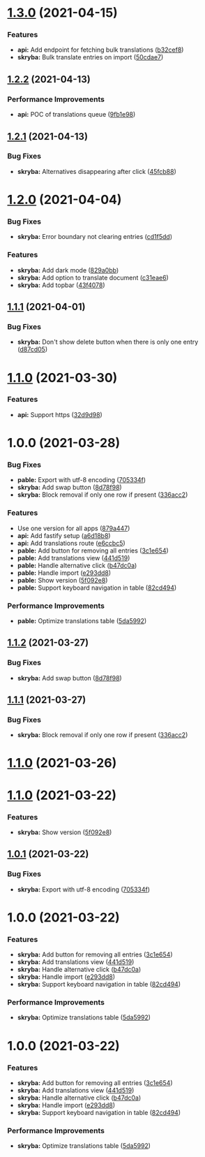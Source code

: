 # [1.3.0](https://github.com/TheUnderScorer/skryba/compare/v1.2.2...v1.3.0) (2021-04-15)


### Features

* **api:** Add endpoint for fetching bulk translations ([b32cef8](https://github.com/TheUnderScorer/skryba/commit/b32cef85c863dc2e3630ee3bd1f687cf49d3fc15))
* **skryba:** Bulk translate entries on import ([50cdae7](https://github.com/TheUnderScorer/skryba/commit/50cdae79f0c448523296b0d08dc0676e7a15de17))

## [1.2.2](https://github.com/TheUnderScorer/skryba/compare/v1.2.1...v1.2.2) (2021-04-13)


### Performance Improvements

* **api:** POC of translations queue ([9fb1e98](https://github.com/TheUnderScorer/skryba/commit/9fb1e981a2e32bd8932dbcc4df1bd60abf92dff7))

## [1.2.1](https://github.com/TheUnderScorer/skryba/compare/v1.2.0...v1.2.1) (2021-04-13)


### Bug Fixes

* **skryba:** Alternatives disappearing after click ([45fcb88](https://github.com/TheUnderScorer/skryba/commit/45fcb88522396f84ddaf388b2ff6a6f402bf7669))

# [1.2.0](https://github.com/TheUnderScorer/skryba/compare/v1.1.1...v1.2.0) (2021-04-04)


### Bug Fixes

* **skryba:** Error boundary not clearing entries ([cd1f5dd](https://github.com/TheUnderScorer/skryba/commit/cd1f5dd595cb8c8e34973b4d7b53d961dbf614f8))


### Features

* **skryba:** Add dark mode ([829a0bb](https://github.com/TheUnderScorer/skryba/commit/829a0bbc4245f801f1aaafb3e7334c9069ea645f))
* **skryba:** Add option to translate document ([c31eae6](https://github.com/TheUnderScorer/skryba/commit/c31eae648a946dfb14f6dd77fea1b0326f167983))
* **skryba:** Add topbar ([43f4078](https://github.com/TheUnderScorer/skryba/commit/43f4078d5b31cd69b39a73049ba4e986de3cac05))

## [1.1.1](https://github.com/TheUnderScorer/skryba/compare/v1.1.0...v1.1.1) (2021-04-01)


### Bug Fixes

* **skryba:** Don't show delete button when there is only one entry ([d87cd05](https://github.com/TheUnderScorer/skryba/commit/d87cd0580305b8ce175aa259e6ae0d654beeb72d))

# [1.1.0](https://github.com/TheUnderScorer/skryba/compare/v1.0.0...v1.1.0) (2021-03-30)


### Features

* **api:** Support https ([32d9d98](https://github.com/TheUnderScorer/skryba/commit/32d9d98fcdc031bc8bba8558875f25849d381620))

# 1.0.0 (2021-03-28)


### Bug Fixes

* **pable:** Export with utf-8 encoding ([705334f](https://github.com/TheUnderScorer/skryba/commit/705334feca11143d3d7cb1f234c84be98e76f9b1))
* **skryba:** Add swap button ([8d78f98](https://github.com/TheUnderScorer/skryba/commit/8d78f987cc652c9a14fc076752a51b143505e530))
* **skryba:** Block removal if only one row if present ([336acc2](https://github.com/TheUnderScorer/skryba/commit/336acc2f7958591900cee5d6ddea42e79c4f4784))


### Features

* Use one version for all apps ([879a447](https://github.com/TheUnderScorer/skryba/commit/879a447125c63f70fcaf63bcf0fd70952b430f73))
* **api:** Add fastify setup ([a6d18b8](https://github.com/TheUnderScorer/skryba/commit/a6d18b8e2f3590a412de752ef560d76ea5d38136))
* **api:** Add translations route ([e6ccbc5](https://github.com/TheUnderScorer/skryba/commit/e6ccbc5f7789bb480100e432bbf34b3be1dadaf5))
* **pable:** Add button for removing all entries ([3c1e654](https://github.com/TheUnderScorer/skryba/commit/3c1e65408dabb2dc37729a9904c351f99b5c1eec))
* **pable:** Add translations view ([441d519](https://github.com/TheUnderScorer/skryba/commit/441d5192cf6362cf35ed9cdd94580b1c287fc59f))
* **pable:** Handle alternative click ([b47dc0a](https://github.com/TheUnderScorer/skryba/commit/b47dc0a16ac5a2d450edf7ba4fa3e00f053e6be3))
* **pable:** Handle import ([e293dd8](https://github.com/TheUnderScorer/skryba/commit/e293dd8ca13112b84342a6c847411780f75239ee))
* **pable:** Show version ([5f092e8](https://github.com/TheUnderScorer/skryba/commit/5f092e81812c8ba2885939aae63b54a0e53b8c0b))
* **pable:** Support keyboard navigation in table ([82cd494](https://github.com/TheUnderScorer/skryba/commit/82cd494db81663abd1e410831387e05c0c42ebdf))


### Performance Improvements

* **pable:** Optimize translations table ([5da5992](https://github.com/TheUnderScorer/skryba/commit/5da5992f2193a9010449ae497146f6ddba6bbd16))

## [1.1.2](https://github.com/TheUnderScorer/skryba/compare/client-1.1.1...client-1.1.2) (2021-03-27)


### Bug Fixes

* **skryba:** Add swap button ([8d78f98](https://github.com/TheUnderScorer/skryba/commit/8d78f987cc652c9a14fc076752a51b143505e530))

## [1.1.1](https://github.com/TheUnderScorer/skryba/compare/client-1.1.0...client-1.1.1) (2021-03-27)


### Bug Fixes

* **skryba:** Block removal if only one row if present ([336acc2](https://github.com/TheUnderScorer/skryba/commit/336acc2f7958591900cee5d6ddea42e79c4f4784))

# [1.1.0](https://github.com/TheUnderScorer/skryba/compare/api-1.0.0...api-1.1.0) (2021-03-26)

# [1.1.0](https://github.com/TheUnderScorer/skryba/compare/client-1.0.1...client-1.1.0) (2021-03-22)


### Features

* **skryba:** Show version ([5f092e8](https://github.com/TheUnderScorer/skryba/commit/5f092e81812c8ba2885939aae63b54a0e53b8c0b))

## [1.0.1](https://github.com/TheUnderScorer/skryba/compare/client-1.0.0...client-1.0.1) (2021-03-22)


### Bug Fixes

* **skryba:** Export with utf-8 encoding ([705334f](https://github.com/TheUnderScorer/skryba/commit/705334feca11143d3d7cb1f234c84be98e76f9b1))

# 1.0.0 (2021-03-22)


### Features

* **skryba:** Add button for removing all entries ([3c1e654](https://github.com/TheUnderScorer/skryba/commit/3c1e65408dabb2dc37729a9904c351f99b5c1eec))
* **skryba:** Add translations view ([441d519](https://github.com/TheUnderScorer/skryba/commit/441d5192cf6362cf35ed9cdd94580b1c287fc59f))
* **skryba:** Handle alternative click ([b47dc0a](https://github.com/TheUnderScorer/skryba/commit/b47dc0a16ac5a2d450edf7ba4fa3e00f053e6be3))
* **skryba:** Handle import ([e293dd8](https://github.com/TheUnderScorer/skryba/commit/e293dd8ca13112b84342a6c847411780f75239ee))
* **skryba:** Support keyboard navigation in table ([82cd494](https://github.com/TheUnderScorer/skryba/commit/82cd494db81663abd1e410831387e05c0c42ebdf))


### Performance Improvements

* **skryba:** Optimize translations table ([5da5992](https://github.com/TheUnderScorer/skryba/commit/5da5992f2193a9010449ae497146f6ddba6bbd16))

# 1.0.0 (2021-03-22)


### Features

* **skryba:** Add button for removing all entries ([3c1e654](https://github.com/TheUnderScorer/skryba/commit/3c1e65408dabb2dc37729a9904c351f99b5c1eec))
* **skryba:** Add translations view ([441d519](https://github.com/TheUnderScorer/skryba/commit/441d5192cf6362cf35ed9cdd94580b1c287fc59f))
* **skryba:** Handle alternative click ([b47dc0a](https://github.com/TheUnderScorer/skryba/commit/b47dc0a16ac5a2d450edf7ba4fa3e00f053e6be3))
* **skryba:** Handle import ([e293dd8](https://github.com/TheUnderScorer/skryba/commit/e293dd8ca13112b84342a6c847411780f75239ee))
* **skryba:** Support keyboard navigation in table ([82cd494](https://github.com/TheUnderScorer/skryba/commit/82cd494db81663abd1e410831387e05c0c42ebdf))


### Performance Improvements

* **skryba:** Optimize translations table ([5da5992](https://github.com/TheUnderScorer/skryba/commit/5da5992f2193a9010449ae497146f6ddba6bbd16))
